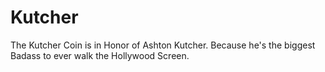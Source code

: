 # Kutcher

The Kutcher Coin is in Honor of Ashton Kutcher. Because he's the biggest Badass to ever walk the Hollywood Screen.
